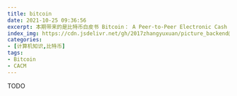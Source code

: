 ```yaml
---
title: bitcoin
date: 2021-10-25 09:36:56
excerpt: 本期带来的是比特币白皮书 Bitcoin： A Peer-to-Peer Electronic Cash System的导读，粗略地记录自己的理解与收获。
index_img: https://cdn.jsdelivr.net/gh/2017zhangyuxuan/picture_backend@master//hexo_img/blockchain.jpeg
categories: 
- [计算机知识,比特币]
tags: 
- Bitcoin
- CACM
---
```


TODO

